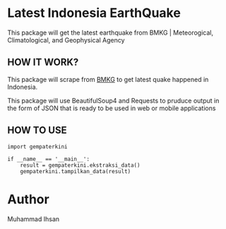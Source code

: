 # Latest Indonesia EarthQuake
This package will get the latest earthquake from BMKG | Meteorogical, Climatological, and Geophysical Agency

## HOW IT WORK?
This package will scrape from [BMKG](https://bmkg.go.id) to get latest quake happened in Indonesia.

This package will use BeautifulSoup4 and Requests to pruduce output in the form of JSON that is ready to be used in web or mobile applications

## HOW TO USE
    import gempaterkini

    if __name__ == '__main__':
        result = gempaterkini.ekstraksi_data()
        gempaterkini.tampilkan_data(result)


# Author
Muhammad Ihsan
